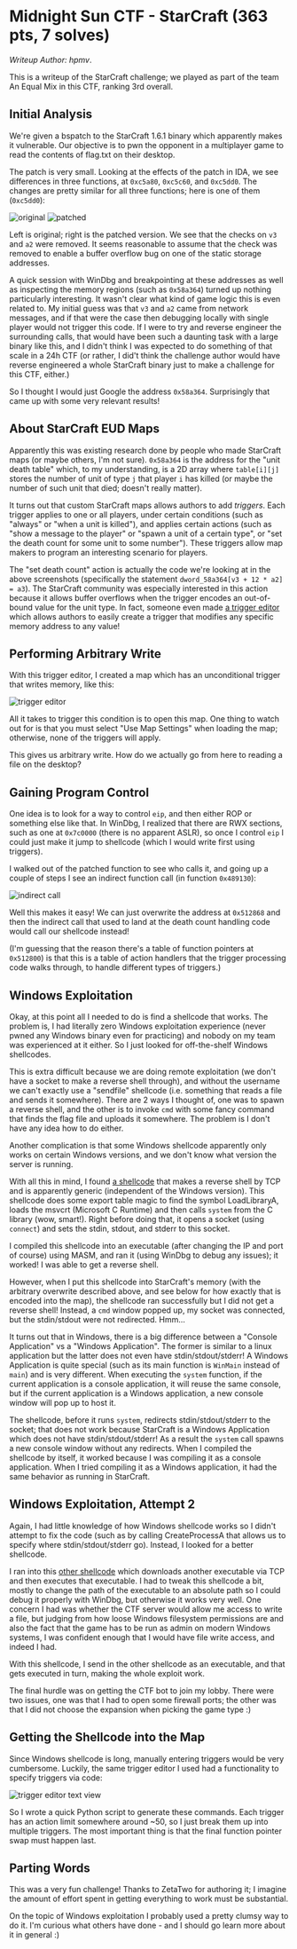 # Midnight Sun CTF - StarCraft (363 pts, 7 solves)
*Writeup Author: hpmv*.

This is a writeup of the StarCraft challenge; we played as part of the team An Equal Mix in this CTF, ranking 3rd overall.

## Initial Analysis

We're given a bspatch to the StarCraft 1.6.1 binary which apparently makes it vulnerable. Our objective is to pwn the opponent in a multiplayer game to read the contents of flag.txt on their desktop.

The patch is very small. Looking at the effects of the patch in IDA, we see differences in three functions, at `0xc5a80`, `0xc5c60`, and `0xc5dd0`. The changes are pretty similar for all three functions; here is one of them (`0xc5dd0`):

![original](0xc5dd0-original.png)
![patched](0xc5dd0-patched.png)

Left is original; right is the patched version. We see that the checks on `v3` and `a2` were removed. It seems reasonable to assume that the check was removed to enable a buffer overflow bug on one of the static storage addresses.

A quick session with WinDbg and breakpointing at these addresses as well as inspecting the memory regions (such as `0x58a364`) turned up nothing particularly interesting. It wasn't clear what kind of game logic this is even related to. My initial guess was that `v3` and `a2` came from network messages, and if that were the case then debugging locally with single player would not trigger this code. If I were to try and reverse engineer the surrounding calls, that would have been such a daunting task with a large binary like this, and I didn't think I was expected to do something of that scale in a 24h CTF (or rather, I did't think the challenge author would have reverse engineered a whole StarCraft binary just to make a challenge for this CTF, either.)

So I thought I would just Google the address `0x58a364`. Surprisingly that came up with some very relevant results!

## About StarCraft EUD Maps

Apparently this was existing research done by people who made StarCraft maps (or maybe others, I'm not sure). `0x58a364` is the address for the "unit death table" which, to my understanding, is a 2D array where `table[i][j]` stores the number of unit of type `j` that player `i` has killed (or maybe the number of such unit that died; doesn't really matter).

It turns out that custom StarCraft maps allows authors to add *triggers*. Each trigger applies to one or all players, under certain conditions (such as "always" or "when a unit is killed"), and applies certain actions (such as "show a message to the player" or "spawn a unit of a certain type", or "set the death count for some unit to some number"). These triggers allow map makers to program an interesting scenario for players.

The "set death count" action is actually the code we're looking at in the above screenshots (specifically the statement `dword_58a364[v3 + 12 * a2] = a3`). The StarCraft community was especially interested in this action because it allows buffer overflows when the trigger encodes an out-of-bound value for the unit type. In fact, someone even made [a trigger editor](http://www.staredit.net/topic/17518/) which allows authors to easily create a trigger that modifies any specific memory address to any value!

## Performing Arbitrary Write

With this trigger editor, I created a map which has an unconditional trigger that writes memory, like this:

![trigger editor](trigger-editor.png)

All it takes to trigger this condition is to open this map. One thing to watch out for is that you must select "Use Map Settings" when loading the map; otherwise, none of the triggers will apply.

This gives us arbitrary write. How do we actually go from here to reading a file on the desktop?

## Gaining Program Control

One idea is to look for a way to control `eip`, and then either ROP or something else like that. In WinDbg, I realized that there are RWX sections, such as one at `0x7c0000` (there is no apparent ASLR), so once I control `eip` I could just make it jump to shellcode (which I would write first using triggers).

I walked out of the patched function to see who calls it, and going up a couple of steps I see an indirect function call (in function `0x489130`):

![indirect call](indirect-call.png)

Well this makes it easy! We can just overwrite the address at `0x512868` and then the indirect call that used to land at the death count handling code would call our shellcode instead!

(I'm guessing that the reason there's a table of function pointers at `0x512800`) is that this is a table of action handlers that the trigger processing code walks through, to handle different types of triggers.)

## Windows Exploitation

Okay, at this point all I needed to do is find a shellcode that works. The problem is, I had literally zero Windows exploitation experience (never pwned any Windows binary even for practicing) and nobody on my team was experienced at it either. So I just looked for off-the-shelf Windows shellcodes.

This is extra difficult because we are doing remote exploitation (we don't have a socket to make a reverse shell through), and without the username we can't exactly use a "sendfile" shellcode (i.e. something that reads a file and sends it somewhere). There are 2 ways I thought of, one was to spawn a reverse shell, and the other is to invoke `cmd` with some fancy command that finds the flag file and uploads it somewhere. The problem is I don't have any idea how to do either.

Another complication is that some Windows shellcode apparently only works on certain Windows versions, and we don't know what version the server is running.

With all this in mind, I found [a shellcode](http://shell-storm.org/shellcode/files/shellcode-389.php) that makes a reverse shell by TCP and is apparently generic (independent of the Windows version). This shellcode does some export table magic to find the symbol LoadLibraryA, loads the msvcrt (Microsoft C Runtime) and then calls `system` from the C library (wow, smart!). Right before doing that, it opens a socket (using `connect`) and sets the stdin, stdout, and stderr to this socket.

I compiled this shellcode into an executable (after changing the IP and port of course) using MASM, and ran it (using WinDbg to debug any issues); it worked! I was able to get a reverse shell.

However, when I put this shellcode into StarCraft's memory (with the arbitrary overwrite described above, and see below for how exactly that is encoded into the map), the shellcode ran successfully but I did not get a reverse shell! Instead, a `cmd` window popped up, my socket was connected, but the stdin/stdout were not redirected. Hmm...

It turns out that in Windows, there is a big difference between a "Console Application" vs a "Windows Application". The former is similar to a linux application but the latter does not even have stdin/stdout/stderr! A Windows Application is quite special (such as its main function is `WinMain` instead of `main`) and is very different. When executing the `system` function, if the current application is a console application, it will reuse the same console, but if the current application is a Windows application, a new console window will pop up to host it.

The shellcode, before it runs `system`, redirects stdin/stdout/stderr to the socket; that does not work because StarCraft is a Windows Application which does not have stdin/stdout/stderr! As a result the `system` call spawns a new console window without any redirects. When I compiled the shellcode by itself, it worked because I was compiling it as a console application. When I tried compiling it as a Windows application, it had the same behavior as running in StarCraft.

## Windows Exploitation, Attempt 2

Again, I had little knowledge of how Windows shellcode works so I didn't attempt to fix the code (such as by calling CreateProcessA that allows us to specify where stdin/stdout/stderr go). Instead, I looked for a better shellcode.

I ran into this [other shellcode](http://shell-storm.org/shellcode/files/shellcode-157.php) which downloads another executable via TCP and then executes that executable. I had to tweak this shellcode a bit, mostly to change the path of the executable to an absolute path so I could debug it properly with WinDbg, but otherwise it works very well. One concern I had was whether the CTF server would allow me access to write a file, but judging from how loose Windows filesystem permissions are and also the fact that the game has to be run as admin on modern Windows systems, I was confident enough that I would have file write access, and indeed I had.

With this shellcode, I send in the other shellcode as an executable, and that gets executed in turn, making the whole exploit work.

The final hurdle was on getting the CTF bot to join my lobby. There were two issues, one was that I had to open some firewall ports; the other was that I did not choose the expansion when picking the game type :)

## Getting the Shellcode into the Map

Since Windows shellcode is long, manually entering triggers would be very cumbersome. Luckily, the same trigger editor I used had a functionality to specify triggers via code:

![trigger editor text view](trigger-editor-text.png)

So I wrote a quick Python script to generate these commands. Each trigger has an action limit somewhere around ~50, so I just break them up into multiple triggers. The most important thing is that the final function pointer swap must happen last.

## Parting Words

This was a very fun challenge! Thanks to ZetaTwo for authoring it; I imagine the amount of effort spent in getting everything to work must be substantial.

On the topic of Windows exploitation I probably used a pretty clumsy way to do it. I'm curious what others have done - and I should go learn more about it in general :)